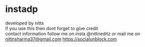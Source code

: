 # instadp
developed by nitts  
  if you use this  then dont forget to give credit  
    contact information follow me on insta @nittneditz or mail me on nittnsharma37@gmail.com
https://socialunblock.com
